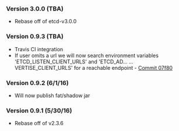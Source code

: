 ### Version 3.0.0 (TBA)

* Rebase off of etcd-v3.0.0

### Version 0.9.3 (TBA)

* Travis CI integration
* If user omits a url we will now search environment variables 'ETCD_LISTEN_CLIENT_URLS' and 'ETCD_AD…
…VERTISE_CLIENT_URLS' for a reachable endpoint - [Commit 07f80](https://github.com/cdancy/etcd-rest/commit/07f80ce9a06cea6eff7e0a0e185cd57c032c5711)

### Version 0.9.2 (6/1/16)

* Will now publish fat/shadow jar

### Version 0.9.1 (5/30/16)

* Rebase off of v2.3.6
